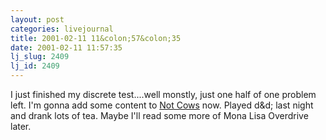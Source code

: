 ```yaml
---
layout: post
categories: livejournal
title: 2001-02-11 11&colon;57&colon;35
date: 2001-02-11 11:57:35
lj_slug: 2409
lj_id: 2409
---
```

I just finished my discrete test....well monstly, just one half of one problem left. I'm gonna add some content to [Not Cows](http://www.notcows.com) now. Played d&amp;d; last night and drank lots of tea. Maybe I'll read some more of Mona Lisa Overdrive later.
